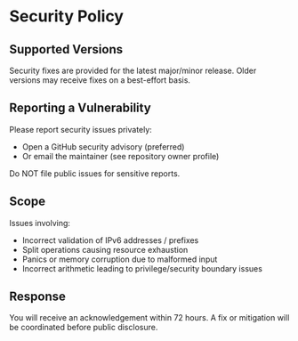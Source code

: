 # Security Policy

## Supported Versions
Security fixes are provided for the latest major/minor release. Older versions may receive fixes on a best-effort basis.

## Reporting a Vulnerability
Please report security issues privately:
- Open a GitHub security advisory (preferred)
- Or email the maintainer (see repository owner profile)

Do NOT file public issues for sensitive reports.

## Scope
Issues involving:
- Incorrect validation of IPv6 addresses / prefixes
- Split operations causing resource exhaustion
- Panics or memory corruption due to malformed input
- Incorrect arithmetic leading to privilege/security boundary issues

## Response
You will receive an acknowledgement within 72 hours. A fix or mitigation will be coordinated before public disclosure.
